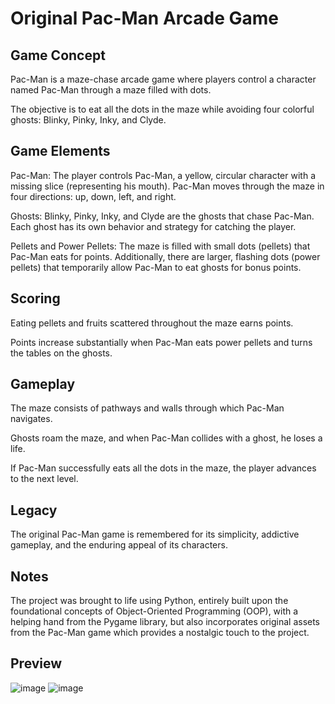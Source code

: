 # Original Pac-Man Arcade Game

## Game Concept
Pac-Man is a maze-chase arcade game where players control a character named Pac-Man through a maze filled with dots.

The objective is to eat all the dots in the maze while avoiding four colorful ghosts: Blinky, Pinky, Inky, and Clyde.

## Game Elements
Pac-Man: The player controls Pac-Man, a yellow, circular character with a missing slice (representing his mouth). Pac-Man moves through the maze in four directions: up, down, left, and right.

Ghosts: Blinky, Pinky, Inky, and Clyde are the ghosts that chase Pac-Man. Each ghost has its own behavior and strategy for catching the player.

Pellets and Power Pellets: The maze is filled with small dots (pellets) that Pac-Man eats for points. Additionally, there are larger, flashing dots (power pellets) that temporarily allow Pac-Man to eat ghosts for bonus points.

## Scoring
Eating pellets and fruits scattered throughout the maze earns points.

Points increase substantially when Pac-Man eats power pellets and turns the tables on the ghosts.

## Gameplay
The maze consists of pathways and walls through which Pac-Man navigates.

Ghosts roam the maze, and when Pac-Man collides with a ghost, he loses a life.

If Pac-Man successfully eats all the dots in the maze, the player advances to the next level.

## Legacy

The original Pac-Man game is remembered for its simplicity, addictive gameplay, and the enduring appeal of its characters.

## Notes

The project was brought to life using Python, entirely built upon the foundational concepts of Object-Oriented Programming (OOP), 
with a helping hand from the Pygame library, but also incorporates original assets from the Pac-Man game which provides a nostalgic touch to the project.

## Preview

![image](https://github.com/MilanMj11/Pac-Man/assets/87907265/273ade48-f026-415e-b939-b20f1dc195c3)
![image](https://github.com/MilanMj11/Pac-Man/assets/87907265/329016b5-cb9e-4c56-a0d4-866103599382)


